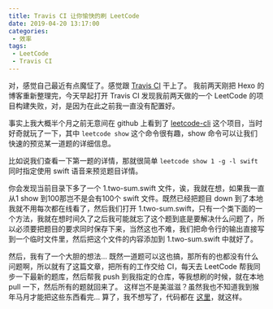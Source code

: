 ```yaml
---
title: Travis CI 让你愉快的刷 LeetCode
date: 2019-04-20 13:17:00
categories:
 - 效率
tags:
 - LeetCode
 - Travis CI
---
```


对，感觉自己最近有点魔怔了。感觉跟 [Travis CI](https://travis-ci.org/) 干上了。
我前两天刚把 Hexo 的博客重新整理完，今天早起打开 Travis CI 发现我前两天做的一个 LeetCode 的项目构建失败，对，是因为在此之前我一直没有配置好。

事实上我大概半个月之前无意间在 github 上看到了 [leetcode-cli](https://github.com/skygragon/leetcode-cli) 这个项目，当时好奇就玩了一下，其中 `leetcode show` 这个命令很有趣，show 命令可以让我们快速的预览某一道题的详细信息。

比如说我们查看一下第一题的详情，那就很简单 `leetcode show 1 -g -l swift` 同时指定使用 swift 语音来预览题目详情。

你会发现当前目录下多了一个 1.two-sum.swift 文件，诶，我就在想，如果我一直从1 show 到100那岂不是会有100个 swift 文件。既然已经把题目 down 到了本地我就不用每次都在线看了，然后我们打开 1.two-sum.swift，只有一个类下面的一个方法，我就在想时间久了之后我可能就忘了这个题到底是要解决什么问题了，所以必须要把题目的要求同时保存下来，当然这也不难，我们把命令行的输出直接写到一个临时文件里，然后把这个文件的内容添加到 1.two-sum.swift 中就好了。

然后，我有了一个大胆的想法...
既然一道题可以这也搞，那所有的也都没有什么问题啊，所以就有了这篇文章，把所有的工作交给 CI，每天去 LeetCode 帮我同步一下最新的题库，然后帮我 push 到我指定的仓库，等我想刷的时候，就在本地 pull 一下，然后所有的题就回来了。
这样岂不是美滋滋？虽然我也不知道我到猴年马月才能把这些东西看完...
算了，我不想写了，代码都在 [这里](https://github.com/Agenric/LeetCode)，就这样。